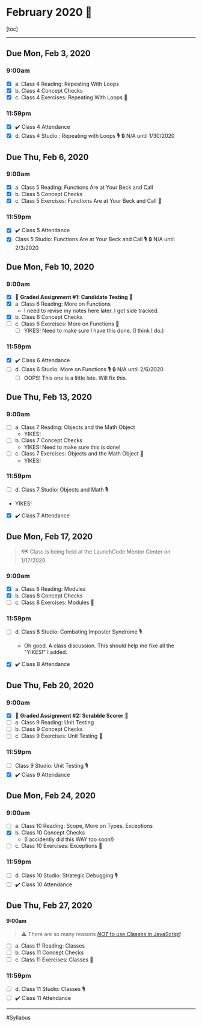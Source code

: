 # February 2020 :purple_heart:
[toc]

---

## Due Mon, Feb 3, 2020

### 9:00am

* [x] a. Class 4 Reading: Repeating With Loops
* [x] b. Class 4 Concept Checks
* [x] c. Class 4 Exercises: Repeating With Loops :runner:

### 11:59pm

* [x] :heavy_check_mark: Class 4 Attendance
* [x] d. Class 4 Studio : Repeating with Loops :studio_microphone: :lock: N/A until 1/30/2020

## Due Thu, Feb 6, 2020

### 9:00am

* [x] a. Class 5 Reading: Functions Are at Your Beck and Call
* [x] b. Class 5 Concept Checks
* [x] c. Class 5 Exercises: Functions Are at Your Beck and Call :runner:

### 11:59pm

* [x] :heavy_check_mark: Class 5 Attendance
* [x] Class 5 Studio: Functions Are at Your Beck and Call :studio_microphone: :lock: N/A until 2/3/2020

## Due Mon, Feb 10, 2020

### 9:00am

* [x] :rotating_light: **Graded Assignment #1: Candidate Testing** :rotating_light:
* [x] a. Class 6 Reading: More on Functions
  * I need to revise my notes here later. I got side tracked.
* [x] b. Class 6 Concept Checks
* [ ] c. Class 6 Exercises: More on Functions :runner:
  * [ ] YIKES! Need to make sure I have this done. (I think I do.)

### 11:59pm

* [x] :heavy_check_mark: Class 6 Attendance
* [ ] d. Class 6 Studio: More on Functions :studio_microphone: :lock: N/A until 2/6/2020
  * [ ] OOPS! This one is a little late. Will fix this.

## Due Thu, Feb 13, 2020

### 9:00am

* [ ] a. Class 7 Reading: Objects and the Math Object
  * YIKES!
* [ ] b. Class 7 Concept Checks
  * YIKES! Need to make sure this is done!
* [ ] c. Class 7 Exercises: Objects and the Math Object :runner:
  * YIKES!

### 11:59pm

* [ ] d. Class 7 Studio: Objects and Math :studio_microphone:
* YIKES!
* [x] :heavy_check_mark: Class 7 Attendance

## Due Mon, Feb 17, 2020

> :world_map: Class is being held at the LaunchCode Mentor Center on 1/17/2020.

### 9:00am

* [x] a. Class 8 Reading: Modules
* [x] b. Class 8 Concept Checks
* [ ] c. Class 8 Exercises: Modules :runner:

### 11:59pm

* [ ] d. Class 8 Studio: Combating Imposter Syndrome :studio_microphone:
  * Oh good. A class discussion. This should help me fixe all the "YIKES!" I added.

* [x] :heavy_check_mark: Class 8 Attendance

## Due Thu, Feb 20, 2020

### 9:00am

* [x] :rotating_light: **Graded Assignment #2: Scrabble Scorer** :rotating_light:
* [ ] a. Class 9 Reading: Unit Testing
* [ ] b. Class 9 Concept Checks
* [ ] c. Class 9 Exercises: Unit Testing :runner:

### 11:59pm

* [ ] Class 9 Studio: Unit Testing :studio_microphone:
* [x] :heavy_check_mark: Class 9 Attendance

## Due Mon, Feb 24, 2020

### 9:00am

* [ ] a. Class 10 Reading: Scope, More on Types, Exceptions
* [x] b. Class 10 Concept Checks 
  * (I accidently did this WAY too soon!)
* [ ] c. Class 10 Exercises: Exceptions :runner:

### 11:59pm

* [ ] d. Class 10 Studio: Strategic Debugging :studio_microphone:
* [ ] :heavy_check_mark: Class 10 Attendance

## Due Thu, Feb 27, 2020

#### 9:00am

> :warning: There are so many reasons [*NOT* to use Classes in JavaScript](https://medium.com/javascript-in-plain-english/please-stop-using-classes-in-javascript-and-become-a-better-developer-a185c9fbede1)!

* [ ] a. Class 11 Reading: Classes
* [ ] b. Class 11 Concept Checks
* [ ] c. Class 11 Exercises: Classes :runner:

### 11:59pm

* [ ] d. Class 11 Studio: Classes :studio_microphone:
* [ ] :heavy_check_mark: Class 11 Attendance

---

#Syllabus